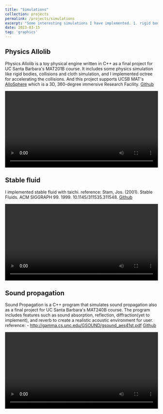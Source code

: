 ```yaml
---
title: "Simulations"
collection: projects
permalink: /projects/simulations
excerpt: "Some interesting simulations I have implemented. 1. rigid body + cloth 2. stable fluid 3. sound propagation <br/><img src='/images/simulations.png'>"
date: 2023-03-15
tag: 'graphics'
---
```

## Physics Allolib
Physics Allolib is a toy physical engine written in C++ as a final project for UC Santa Barbara's MAT201B course. It includes some physics simulation like rigid bodies, collisions and cloth simulation, and I implemented octree for  accelerating the collisions. And this project supports UCSB MAT's [AlloSphere](https://allosphere.ucsb.edu/) which is a 3D, 360-degree immersive Research Facility.  [Github](https://github.com/jinjinhe2001/MAT201B-physics-allolib)  


<video width="100%" height="auto" controls>
    <source src="https://user-images.githubusercontent.com/72654824/229410006-9491a1cb-9ab0-4b46-a83a-ac25c65b9b07.mp4" type="video/mp4">
</video>

## Stable fluid
I implemented stable fluid with taichi. reference: Stam, Jos. (2001). Stable Fluids. ACM SIGGRAPH 99. 1999. 10.1145/311535.311548.  [Github](https://github.com/jinjinhe2001/Euler-Fluid)

<video width="100%" height="auto" controls>
    <source src="https://user-images.githubusercontent.com/72654824/229418186-fa37bd12-5759-4464-976d-f723e3dc665b.mp4" type="video/mp4">
</video>

## Sound propagation
Sound Propagation is a C++ program that simulates sound propagation also as a final project for UC Santa Barbara's MAT240B course. The program includes features such as sound absorption, reflection, diffraction(yet to implement), and reverb to create a realistic acoustic environment for user.  reference: - http://gamma.cs.unc.edu/GSOUND/gsound_aes41st.pdf  [Github](https://github.com/jinjinhe2001/MAT240B-sound-propagation)

<video width="100%" height="auto" controls>
    <source src="https://user-images.githubusercontent.com/72654824/229414823-158429df-9f83-40ad-8352-50fe9bcf307f.mp4" type="video/mp4">
</video>